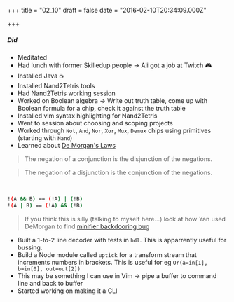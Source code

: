
+++
title = "02_10"
draft = false
date = "2016-02-10T20:34:09.000Z"

+++
##### Did
- Meditated
- Had lunch with former Skilledup people -> Ali got a job at Twitch 🎮
- Installed Java ☕️
- Installed Nand2Tetris tools
- Had Nand2Tetris working session
- Worked on Boolean algebra -> Write out truth table, come up with Boolean formula for a chip, check it
  against the truth table
- Installed vim syntax highlighting for Nand2Tetris
- Went to session about choosing and scoping projects
- Worked through `Not`, `And`, `Nor`, `Xor`, `Mux`, `Demux` chips using primitives (starting with `Nand`)
- Learned about [De Morgan's Laws](https://en.wikipedia.org/wiki/De_Morgan's_laws)

>The negation of a conjunction is the disjunction of the negations.

>The negation of a disjunction is the conjunction of the negations.
<br>

``` bash
!(A && B) == (!A) | (!B)
!(A | B) == (!A) && (!B)
```
 > If you think this is silly (talking to myself here...) look at how Yan used DeMorgan to find [minifier backdooring bug](https://zyan.scripts.mit.edu/blog/)

- Built a 1-to-2 line decoder with tests in `hdl`. This is apparrently useful for bussing.
- Build a Node module called `uptick` for a transform stream that increments numbers in brackets. This is useful for eg `Or(a=in[1], b=in[0],
  out=out[2])`
- This may be something I can use in Vim -> pipe a buffer to command line and back to buffer
- Started working on making it a CLI

